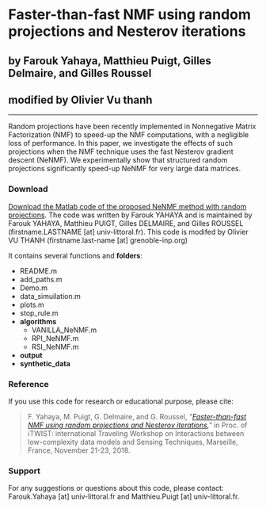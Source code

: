 # Faster-than-fast NMF using random projections and Nesterov iterations
## by Farouk Yahaya, Matthieu Puigt, Gilles Delmaire, and Gilles Roussel
## modified by Olivier Vu thanh

-----


Random projections have been recently implemented in Nonnegative Matrix Factorization (NMF) to speed-up the NMF computations, with a negligible loss of performance. In this paper, we investigate the effects of such projections when the NMF technique uses the fast Nesterov gradient descent (NeNMF). We experimentally show that structured random projections significantly speed-up NeNMF for very large data matrices. 

### Download
[Download the Matlab code of the proposed NeNMF method with random projections](https://github.com/vuthanho/fast_nmf).
The code was written by Farouk YAHAYA and is maintained by Farouk YAHAYA, Matthieu PUIGT, Gilles DELMAIRE, and Gilles ROUSSEL (firstname.LASTNAME [at] univ-littoral.fr).
This code is modifed by Olivier VU THANH (firstname.last-name [at] grenoble-inp.org)

It contains several functions and **folders**:

* README.m
* add_paths.m
* Demo.m
* data_simuilation.m
* plots.m
* stop_rule.m
* **algorithms**
    * VANILLA_NeNMF.m
    * RPI_NeNMF.m
    * RSI_NeNMF.m 
* **output**
* **synthetic_data**


### Reference
If you use this code for research or educational purpose, please cite:

> F. Yahaya, M. Puigt, G. Delmaire, and G. Roussel, *"[Faster-than-fast NMF using random projections and Nesterov iterations,](https://hal.archives-ouvertes.fr/hal-01859713)"* in Proc. of  iTWIST: international Traveling Workshop on Interactions between low-complexity data models and Sensing Techniques, Marseille, France, November 21-23, 2018. 
> 

### Support

For any suggestions or questions about this code, please contact: Farouk.Yahaya [at] univ-littoral.fr and Matthieu.Puigt [at] univ-littoral.fr.
